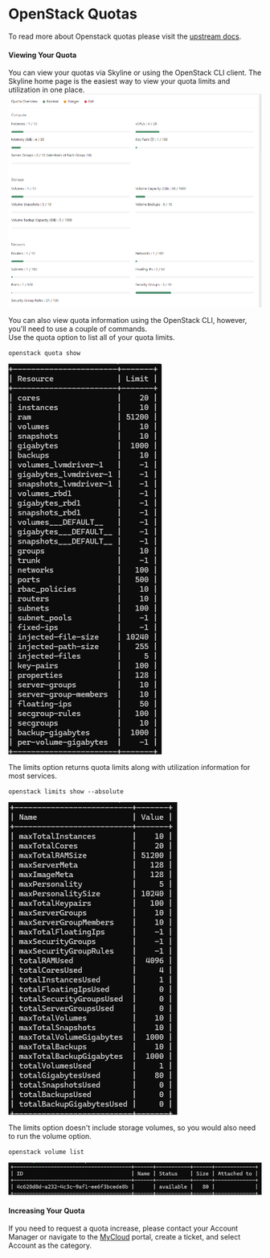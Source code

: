 # OpenStack Quotas

To read more about Openstack quotas please visit the [upstream docs](https://docs.openstack.org/nova/rocky/admin/quotas.html).

#### Viewing Your Quota

You can view your quotas via Skyline or using the OpenStack CLI client.  The Skyline home page is the easiest way to view your quota limits and utilization in one place.
![SkylineHome](./assets/images/SkylineHomeQuota.png)

You can also view quota information using the OpenStack CLI, however, you'll need to use a couple of commands.<BR>
Use the quota option to list all of your quota limits.

```shell
openstack quota show
```

![quota show](./assets/images/quota_show.png)

The limits option returns quota limits along with utilization information for most services.

```shell
openstack limits show --absolute
```

![limits show](./assets/images/limits_show.png)

The limits option doesn't include storage volumes, so you would also need to run the volume option.

```shell
openstack volume list
```

![volume list](./assets/images/volume_list.png)

#### Increasing Your Quota

If you need to request a quota increase, please contact your Account Manager or navigate to the [MyCloud](https://mycloud.rackspace.com) portal, create a ticket, and select Account as the category.
